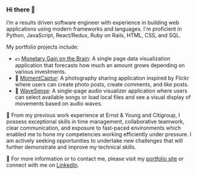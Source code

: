 ### Hi there 👋
I’m a results driven software engineer with experience in building web applications using modern frameworks and languages. I'm proficient in Python, JavaScript, React/Redux, Ruby on Rails, HTML, CSS, and SQL. 


My portfolio projects include:
- :dollar: [Monetary Gain on the Brain](https://maywu4.github.io/javascript_project/): A single page data visualization application that forecasts how much an amount grows depending on various investments.
- :camera_flash: [MomentCaptur](https://momentcaptur.herokuapp.com/): A photography sharing application inspired by Flickr where users can create photo posts, create comments, and like posts.
- :musical_note: [WaveSense](https://wavesense.onrender.com/): A single-page audio visualizer application where users can select available songs or load local files and see a visual display of movements based on audio waves.

:office: From my previous work experience at Ernst & Young and Citigroup, I possess exceptional skills in time management, collaborative teamwork, clear communication, and exposure to fast-paced environments which enabled me to hone my competencies working efficiently under pressure. I am actively seeking opportunities to undertake new challenges that will further demonstrate and improve my technical skills.

:e-mail: For more information or to contact me, please visit my [portfolio site](https://maywu4.github.io/personal_portfolio/) or connect with me on [LinkedIn](https://www.linkedin.com/in/maywu4/).

<!--
**maywu4/maywu4** is a ✨ _special_ ✨ repository because its `README.md` (this file) appears on your GitHub profile.

Here are some ideas to get you started:

- 🔭 I’m currently working on ...
- 🌱 I’m currently learning ...
- 👯 I’m looking to collaborate on ...
- 🤔 I’m looking for help with ...
- 💬 Ask me about ...
- 📫 How to reach me: ...
- 😄 Pronouns: ...
- ⚡ Fun fact: ...
-->
